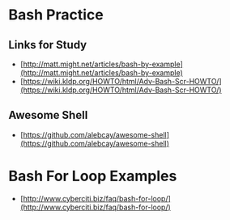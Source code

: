 # Bash Practice

## Links for Study
* [http://matt.might.net/articles/bash-by-example](http://matt.might.net/articles/bash-by-example)
* [https://wiki.kldp.org/HOWTO/html/Adv-Bash-Scr-HOWTO/](https://wiki.kldp.org/HOWTO/html/Adv-Bash-Scr-HOWTO/)


## Awesome Shell
* [https://github.com/alebcay/awesome-shell](https://github.com/alebcay/awesome-shell)

# Bash For Loop Examples  
* [http://www.cyberciti.biz/faq/bash-for-loop/](http://www.cyberciti.biz/faq/bash-for-loop/)
